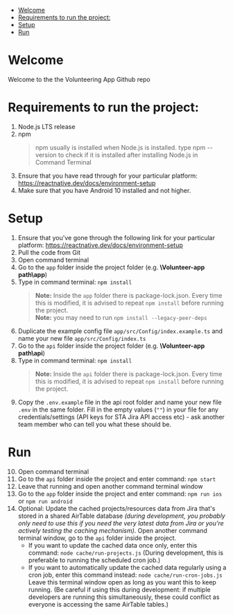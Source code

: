 - [Welcome](#welcome)
- [Requirements to run the project:](#requirements-to-run-the-project)
- [Setup](#setup)
- [Run](#run)

# Welcome

Welcome to the the Volunteering App Github repo

# Requirements to run the project:
    
1. Node.js LTS release         
2. npm     
   >npm usually is installed when Node.js is installed. type npm --version to check if it is installed after installing Node.js in Command Terminal 
3. Ensure that you have read through for your particular platform: https://reactnative.dev/docs/environment-setup
4. Make sure that you have Android 10 installed and not higher.


# Setup     

1. Ensure that you've gone through the following link for your particular platform: https://reactnative.dev/docs/environment-setup
2. Pull the code from Git
3. Open command terminal
4. Go to the `app` folder inside the project folder (e.g. **\Volunteer-app path\app**)
5. Type in command terminal: `npm install`     
    >**Note:** Inside the `app` folder there is package-lock.json. Every time this is modified, it is advised to repeat `npm install` before running the project.      
    >**Note:** you may need to run `npm install --legacy-peer-deps`
6. Duplicate the example config file `app/src/Config/index.example.ts` and name your new file `app/src/Config/index.ts`
7. Go to the `api` folder inside the project folder (e.g. **\Volunteer-app path\api**)
8. Type in command terminal: `npm install`     
    >**Note:** Inside the `api` folder there is package-lock.json. Every time this is modified, it is advised to repeat `npm install` before running the project.
9. Copy the `.env.example` file in the api root folder and name your new file `.env` in the same folder.  Fill in the empty values (`""`) in your file for any credentials/settings (API keys for STA Jira API access etc) - ask another team member who can tell you what these should be.

# Run

10. Open command terminal
11. Go to the `api` folder inside the project and enter command: `npm start`
12. Leave that running and open another command terminal window
13. Go to the `app` folder inside the project and enter command: `npm run ios` or `npm run android`
14. Optional: Update the cached projects/resources data from Jira that's stored in a shared AirTable database *(during development, you probably only need to use this if you need the very latest data from Jira or you're actively testing the caching mechanism)*.  Open another command terminal window, go to the `api` folder inside the project.
    - If you want to update the cached data once only, enter this command: `node cache/run-projects.js` (During development, this is preferable to running the scheduled cron job.)
    - If you want to automatically update the cached data regularly using a cron job, enter this command instead: `node cache/run-cron-jobs.js`  Leave this terminal window open as long as you want this to keep running.  (Be careful if using this during development: if multiple developers are running this simultaneously, these could conflict as everyone is accessing the same AirTable tables.)
